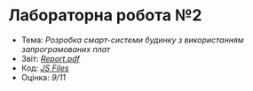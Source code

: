 # Лабораторна робота №2

- Тема: *Розробка смарт-системи будинку з використанням запрограмованих плат*
- Звіт: [*Report.pdf*](./Report.pdf)
- Код: [*JS Files*](./src/)
- Оцінка: *9/11*